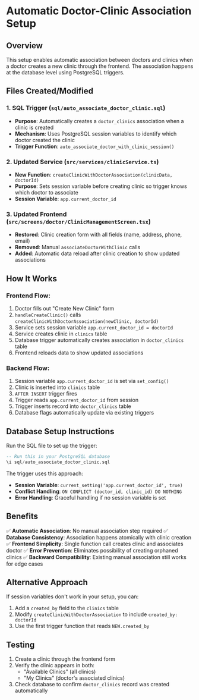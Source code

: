 # Automatic Doctor-Clinic Association Setup

## Overview
This setup enables automatic association between doctors and clinics when a doctor creates a new clinic through the frontend. The association happens at the database level using PostgreSQL triggers.

## Files Created/Modified

### 1. SQL Trigger (`sql/auto_associate_doctor_clinic.sql`)
- **Purpose**: Automatically creates a `doctor_clinics` association when a clinic is created
- **Mechanism**: Uses PostgreSQL session variables to identify which doctor created the clinic
- **Trigger Function**: `auto_associate_doctor_with_clinic_session()`

### 2. Updated Service (`src/services/clinicService.ts`)
- **New Function**: `createClinicWithDoctorAssociation(clinicData, doctorId)`
- **Purpose**: Sets session variable before creating clinic so trigger knows which doctor to associate
- **Session Variable**: `app.current_doctor_id`

### 3. Updated Frontend (`src/screens/doctor/ClinicManagementScreen.tsx`)
- **Restored**: Clinic creation form with all fields (name, address, phone, email)
- **Removed**: Manual `associateDoctorWithClinic` calls
- **Added**: Automatic data reload after clinic creation to show updated associations

## How It Works

### Frontend Flow:
1. Doctor fills out "Create New Clinic" form
2. `handleCreateClinic()` calls `createClinicWithDoctorAssociation(newClinic, doctorId)`
3. Service sets session variable `app.current_doctor_id = doctorId`
4. Service creates clinic in `clinics` table
5. Database trigger automatically creates association in `doctor_clinics` table
6. Frontend reloads data to show updated associations

### Backend Flow:
1. Session variable `app.current_doctor_id` is set via `set_config()`
2. Clinic is inserted into `clinics` table
3. `AFTER INSERT` trigger fires
4. Trigger reads `app.current_doctor_id` from session
5. Trigger inserts record into `doctor_clinics` table
6. Database flags automatically update via existing triggers

## Database Setup Instructions

Run the SQL file to set up the trigger:

```sql
-- Run this in your PostgreSQL database
\i sql/auto_associate_doctor_clinic.sql
```

The trigger uses this approach:
- **Session Variable**: `current_setting('app.current_doctor_id', true)`
- **Conflict Handling**: `ON CONFLICT (doctor_id, clinic_id) DO NOTHING`
- **Error Handling**: Graceful handling if no session variable is set

## Benefits

✅ **Automatic Association**: No manual association step required
✅ **Database Consistency**: Association happens atomically with clinic creation
✅ **Frontend Simplicity**: Single function call creates clinic and associates doctor
✅ **Error Prevention**: Eliminates possibility of creating orphaned clinics
✅ **Backward Compatibility**: Existing manual association still works for edge cases

## Alternative Approach

If session variables don't work in your setup, you can:
1. Add a `created_by` field to the `clinics` table
2. Modify `createClinicWithDoctorAssociation` to include `created_by: doctorId`
3. Use the first trigger function that reads `NEW.created_by`

## Testing

1. Create a clinic through the frontend form
2. Verify the clinic appears in both:
   - "Available Clinics" (all clinics)
   - "My Clinics" (doctor's associated clinics)
3. Check database to confirm `doctor_clinics` record was created automatically

